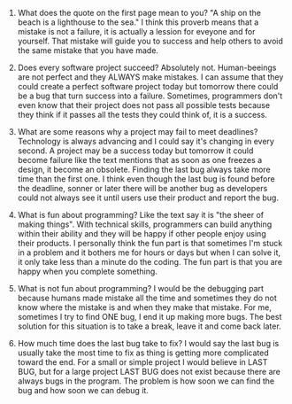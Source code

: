 1) What does the quote on the first page mean to you?
"A ship on the beach is a lighthouse to the sea." I think this proverb means that a mistake is not a failure, it is actually a lession for eveyone and for yourself. That mistake will guide you to success and help others to avoid the same mistake that you have made. 

2) Does every software project succeed?
Absolutely not. Human-beeings are not perfect and they ALWAYS make mistakes. I can assume that they could create a perfect software project today but tomorrow there could be a bug that turn success into a failure. Sometimes, programmers don't even know that their project does not pass all possible tests because they think if it passes all the tests they could think of, it is a success. 

3) What are some reasons why a project may fail to meet deadlines?
Technology is always advancing and I could say it's changing in every second. A project may be a success today but tomorrow it could become failure like the text mentions that as soon as one freezes a design, it become an obsolete.
Finding the last bug always take more time than the first one. I think even though the last bug is found before the deadline, sonner or later there will be another bug as developers could not always see it until users use their product and report the bug.

4) What is fun about programming?
Like the text say it is "the sheer of making things". With technical skills, programmers can build anything within their ability and they will be happy if other people enjoy using their products. I personally think the fun part is that sometimes I'm stuck in a problem and it bothers me for hours or days but when I can solve it, it only take less than a minute do the coding. The fun part is that you are happy when you complete something.

5) What is not fun about programming?
I would be the debugging part because humans made mistake all the time and sometimes they do not know where the mistake is and when they make that mistake. For me, sometimes I try to find ONE bug, I end it up making more bugs. The best solution for this situation is to take a break, leave it and come back later.

6) How much time does the last bug take to fix?
I would say the last bug is usually take the most time to fix as thing is getting more complicated toward the end. For a small or simple project I would believe in LAST BUG, but for a large project LAST BUG does not exist because there are always bugs in the program. The problem is how soon we can find the bug and how soon we can debug it.